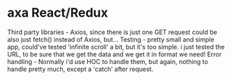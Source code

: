# axa React/Redux
Third party libraries - Axios, since there is just one GET request could be also just fetch() instead of Axios, but...
Testing - pretty small and simple app, could've tested 'infinite scroll' a bit, but it's too simple. i just tested the URL, to be sure that we get the data and we get it in format we need!
Error handling - Normally i'd use HOC to handle them, but again, nothing to handle pretty much, except a 'catch' after request.
